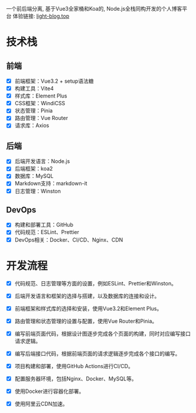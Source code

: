 一个前后端分离, 基于Vue3全家桶和Koa的, Node.js全栈同构开发的个人博客平台
体验链接: [light-blog.top](https://light-blog.top)

# 技术栈

## 前端

* [x] 前端框架：Vue3.2 + setup语法糖
* [x] 构建工具：Vite4
* [x] 样式库：Element Plus
* [x] CSS框架：WindiCSS
* [x] 状态管理：Pinia
* [x] 路由管理：Vue Router
* [x] 请求库：Axios

## 后端

* [x] 后端开发语言：Node.js
* [x] 后端框架：koa2
* [x] 数据库：MySQL
* [x] Markdown支持：markdown-it
* [x] 日志管理：Winston

## DevOps

* [x] 构建和部署工具：GitHub
* [x] 代码规范：ESLint、Prettier
* [x] DevOps相关：Docker、CI/CD、Nginx、CDN

# 开发流程

* [x] 代码规范、日志管理等方面的设置，例如ESLint、Prettier和Winston。
* [X] 后端开发语言和框架的选择与搭建，以及数据库的连接和设计。
* [x] 前端框架和样式库的选择和安装，使用Vue3.2和Element Plus。
* [x] 路由管理和状态管理的设置与配置，使用Vue Router和Pinia。
* [x] 编写前端页面代码，根据设计图逐步完成各个页面的构建，同时对应编写接口请求逻辑。
* [x] 编写后端接口代码，根据前端页面的请求逻辑逐步完成各个接口的编写。
* [x] 项目构建和部署，使用GitHub Actions进行CI/CD。
* [x] 配置服务器环境，包括Nginx、Docker、MySQL等。
* [x] 使用Docker进行容器化部署。
* [x] 使用阿里云CDN加速。

